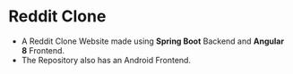 # Reddit Clone
- A Reddit Clone Website made using **Spring Boot** Backend and **Angular 8** Frontend.
- The Repository also has an Android Frontend.
